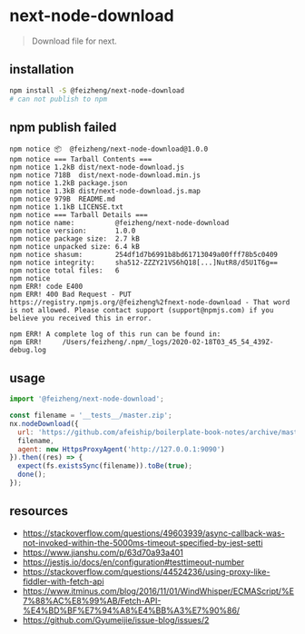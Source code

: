 # next-node-download
> Download file for next.

## installation
```bash
npm install -S @feizheng/next-node-download
# can not publish to npm
```

## npm publish failed
~~~
npm notice 📦  @feizheng/next-node-download@1.0.0
npm notice === Tarball Contents === 
npm notice 1.2kB dist/next-node-download.js    
npm notice 718B  dist/next-node-download.min.js
npm notice 1.2kB package.json                  
npm notice 1.3kB dist/next-node-download.js.map
npm notice 979B  README.md                     
npm notice 1.1kB LICENSE.txt                   
npm notice === Tarball Details === 
npm notice name:          @feizheng/next-node-download            
npm notice version:       1.0.0                                   
npm notice package size:  2.7 kB                                  
npm notice unpacked size: 6.4 kB                                  
npm notice shasum:        254df1d7b6991b8bd61713049a00fff78b5c0409
npm notice integrity:     sha512-ZZZY21VS6hQ18[...]NutR8/d5U1T6g==
npm notice total files:   6                                       
npm notice 
npm ERR! code E400
npm ERR! 400 Bad Request - PUT https://registry.npmjs.org/@feizheng%2fnext-node-download - That word is not allowed. Please contact support (support@npmjs.com) if you believe you received this in error.

npm ERR! A complete log of this run can be found in:
npm ERR!     /Users/feizheng/.npm/_logs/2020-02-18T03_45_54_439Z-debug.log
~~~

## usage
```js
import '@feizheng/next-node-download';

const filename = '__tests__/master.zip';
nx.nodeDownload({
  url: 'https://github.com/afeiship/boilerplate-book-notes/archive/master.zip',
  filename,
  agent: new HttpsProxyAgent('http://127.0.0.1:9090')
}).then((res) => {
  expect(fs.existsSync(filename)).toBe(true);
  done();
});
```

## resources
- https://stackoverflow.com/questions/49603939/async-callback-was-not-invoked-within-the-5000ms-timeout-specified-by-jest-setti
- https://www.jianshu.com/p/63d70a93a401
- https://jestjs.io/docs/en/configuration#testtimeout-number
- https://stackoverflow.com/questions/44524236/using-proxy-like-fiddler-with-fetch-api
- https://www.itminus.com/blog/2016/11/01/WindWhisper/ECMAScript/%E7%88%AC%E8%99%AB/Fetch-API-%E4%BD%BF%E7%94%A8%E4%BB%A3%E7%90%86/
- https://github.com/Gyumeijie/issue-blog/issues/2
